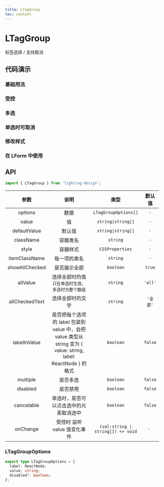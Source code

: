 ```yaml
---
title: LTagGroup
toc: content
---
```


# LTagGroup

标签选择 / 支持取消

## 代码演示

### 基础用法

<code src='./demos/Demo1.tsx'></code>

### 受控

<code src='./demos/Demo4.tsx'></code>

### 多选

<code src='./demos/Demo2.tsx'></code>

### 单选时可取消

<code src='./demos/Demo6.tsx'></code>

### 修改样式

<code src='./demos/Demo3.tsx'></code>

### 在 LForm 中使用

<code src='./demos/Demo5.tsx'></code>

## API

```ts
import { LTagGroup } from 'lighting-design';
```

|      参数      |                                                       说明                                                       |                类型                |  默认值  |
| :------------: | :--------------------------------------------------------------------------------------------------------------: | :--------------------------------: | :------: |
|    options     |                                                       数据                                                       |        `LTagGroupOptions[]`        |   `-`    |
|     value      |                                                        值                                                        |         `string\|string[]`         |   `-`    |
|  defaultValue  |                                                      默认值                                                      |         `string\|string[]`         |   `-`    |
|   className    |                                                     容器类名                                                     |              `string`              |   `-`    |
|     style      |                                                     容器样式                                                     |          `CSSProperties`           |   `-`    |
| itemClassName  |                                                   每一项的类名                                                   |              `string`              |   `-`    |
| showAllChecked |                                                   是否展示全部                                                   |             `boolean`              |  `true`  |
|    allValue    |                                选择全部时的值 `只在单选时生效，多选时为整个数组`                                 |              `string`              | `'all'`  |
| allCheckedText |                                                 选择全部时的文字                                                 |              `string`              | `'全部'` |
|  labelInValue  | 是否把每个选项的 label 包装到 value 中，会把 value 类型从 string 变为 { value: string, label: ReactNode } 的格式 |             `boolean`              | `false`  |
|    multiple    |                                                     是否多选                                                     |             `boolean`              | `false`  |
|    disabled    |                                                     是否禁用                                                     |             `boolean`              | `false`  |
|   cancelable   |                                      单选时，是否可以点击选中的元素取消选中                                      |             `boolean`              | `false`  |
|    onChange    |                                           受控时 监听 value 值变化事件                                           | `(val:string \| string[]) => void` |   `- `   |

### LTagGroupOptions

```ts
export type LTagGroupOptions = {
  label: ReactNode;
  value: string;
  disabled?: boolean;
};
```
